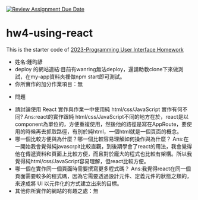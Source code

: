 [![Review Assignment Due Date](https://classroom.github.com/assets/deadline-readme-button-24ddc0f5d75046c5622901739e7c5dd533143b0c8e959d652212380cedb1ea36.svg)](https://classroom.github.com/a/wH3jFylN)
# hw4-using-react
This is the starter code of [2023-Programming User Interface Homework](https://hackmd.io/@akairisu/ByGFeGdZh)

- 姓名:鍾昀諺
- deploy 的網站連結:目前有wanring無法deploy，還請助教clone下來做測試，在my-app資料夾裡做npm start即可測試。
- 你所實作的加分作業項目：無
* 問題
- 請討論使用 React 實作與作業一中使用純 html/css/JavaScript 實作有何不同?
Ans:react的實作跟純 html/css/JavaScript不同的地方在於，react是以component為單位的，方便重複使用，然後他的路徑是寫在AppRoute，要使用的時候再去抓取路徑，有別於純html，一個html就是一個頁面的概念。
- 哪一個比較方便與為什麼？哪一個比較容易理解如何操作與為什麼？
Ans:在一開始我會覺得純javascrpit比較直觀，到後期學會了react的用法，我會覺得他在傳遞資料和頁面上比較方便，而且對於龐大的程式也比較有架構。所以我覺得純html/css/JavaScript容易理解，但react比較方便。
- 哪一個在實作同一個頁面時需要撰寫更多程式碼？
Ans:我覺得react在同一個頁面需要較多的程式碼，因為它需要透過設計元件、定義元件的狀態之類的，來達成將 UI 以元件化的方式建立出來的目標。
- 其他你所實作的網站的有趣之處：無